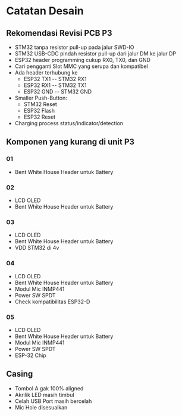 # Catatan Desain

## Rekomendasi Revisi PCB P3
- STM32 tanpa resistor pull-up pada jalur SWD-IO
- STM32 USB-CDC pindah resistor pull-up dari jalur DM ke jalur DP
- ESP32 header programming cukup RX0, TX0, dan GND
- Cari pengganti Slot MMC yang serupa dan kompatibel
- Ada header terhubung ke 
    + ESP32 TX1 -- STM32 RX1
    + ESP32 RX1 -- STM32 TX1
    + ESP32 GND -- STM32 GND
- Smaller Push-Button:
    + STM32 Reset
    + ESP32 Flash
    + ESP32 Reset
- Charging process status/indicator/detection

## Komponen yang kurang di unit P3

### 01
- Bent White House Header untuk Battery

### 02
- LCD OLED
- Bent White House Header untuk Battery

### 03
- LCD OLED
- Bent White House Header untuk Battery
- VDD STM32 di 4v

### 04
- LCD OLED
- Bent White House Header untuk Battery
- Modul Mic INMP441
- Power SW SPDT
- Check kompatibilitas ESP32-D

### 05
- LCD OLED
- Bent White House Header untuk Battery
- Modul Mic INMP441
- Power SW SPDT
- ESP-32 Chip

## Casing
- Tombol A gak 100% aligned
- Akrilik LED masih timbul
- Celah USB Port masih bercelah
- Mic Hole disesuaikan